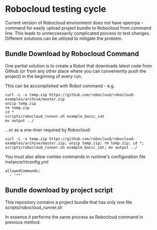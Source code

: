 # Robocloud testing cycle

Current version of Robocloud environment does not have openrpa -command for easily upload project bundle to Robocloud from command line. This leads to unneccessarily complicated process to test changes. Different solutions can be utilized to mitigate the problem.

## Bundle Download by Robocloud Command

One partial solution is to create a Robot that downloads latest code from Github (or from any other place where you can conveniently push the project) in the beginning of every run.

This can be accomplished with Robot command - e.g.

    curl -L -o temp.zip https://github.com/robocloud/robocloud-examples/archive/master.zip
    unzip temp.zip
    rm temp.zip
    cd *
    scripts/robocloud_runner.sh example_basic_cat
    mv output ../

...or as a one-liner required by Robocloud:

    curl -L -o temp.zip https://github.com/robocloud/robocloud-examples/archive/master.zip; unzip temp.zip; rm temp.zip; cd *; scripts/robocloud_runner.sh example_basic_cat; mv output ../

You must also allow comlex commands in runtime's configuration file instance/rtconfig.yml

    allowedCommands:
      - '**'

## Bundle download by project script

This repository contains a project bundle that has only one file scripts/robocloud_runner.sh

In essence it performs the same process as Robocloud command in previous method.
